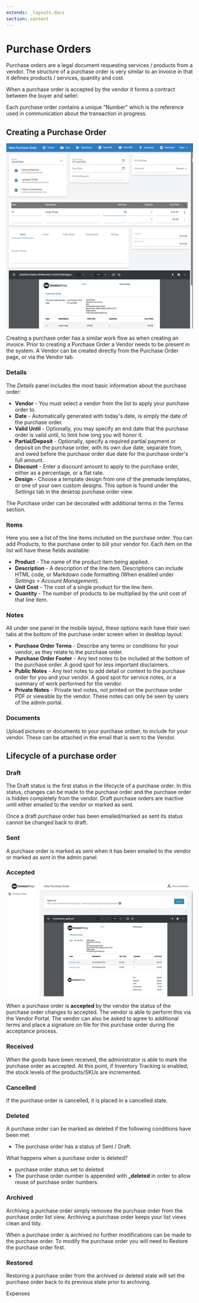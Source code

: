```yaml
---
extends: _layouts.docs
section: content
---
```


# Purchase Orders

Purchase orders are a legal document requesting services / products from a vendor. The structure of a purchase order is very similar to an invoice in that it defines products / services, quantity and cost.

When a purchase order is accepted by the vendor it forms a contract between the buyer and seller.

Each purchase order contains a unique "Number" which is the reference used in communication about the transaction in progress.

## Creating a Purchase Order

![alt text](/assets/images/purchase_orders/purchase_order1.png "Creating purchase order.")

Creating a purchase order has a similar work flow as when creating an invoice. Prior to creating a Purchase Order a Vendor needs to be present in the system. A Vendor can be created directly from the Purchase Order page, or via the Vendor tab.

### Details

The *Details* panel includes the most basic information about the purchase order:

* **Vendor** - You must select a vendor from the list to apply your purchase order to.
* **Date** - Automatically generated with today's date, is simply the date of the purchase order.
* **Valid Until** - Optionally, you may specify an end date that the purchase order is valid until, to limit how long you will honor it.
* **Partial/Deposit** - Optionally, specify a required partial payment or deposit on the purchase order, with its own due date, separate from, and owed before the purchase order due date for the purchase order's full amount.
* **Discount** - Enter a discount amount to apply to the purchase order, either as a percentage, or a flat rate.
* **Design** - Choose a template design from one of the premade templates, or one of your own custom designs.  This option is found under the *Settings* tab in the desktop purchase order view.

The Purchase order can be decorated with additional terms in the Terms section.

### Items

Here you see a list of the line items included on the purchase order.  You can add *Products*, to the purchase order to bill your vendor for.  Each item on the list will have these fields available:

* **Product** - The name of the product item being applied.
* **Description** - A description of the line item.  Descriptions can include HTML code, or Markdown code formatting (When enabled under *Settings* > *Account Management*).
* **Unit Cost** - The cost of a single product for the line item.
* **Quantity** - The number of products to be multiplied by the unit cost of that line item.

### Notes

All under one panel in the mobile layout, these options each have their own tabs at the bottom of the purchase order screen when in desktop layout:

* **Purchase Order Terms** - Describe any terms or conditions for your vendor, as they relate to the purchase order.
* **Purchase Order Footer** - Any text notes to be included at the bottom of the purchase order.  A good spot for less important disclaimers.
* **Public Notes** - Any text notes to add detail or context to the purchase order for you and your vendor.  A good spot for service notes, or a summary of work performed for the vendor.
* **Private Notes** - Private text notes, not printed on the purchase order PDF or viewable by the vendor.  These notes can only be seen by users of the admin portal.

### Documents

Upload pictures or documents to your purchase ordser, to include for your vendor. These can be attached in the email that is sent to the Vendor.


## Lifecycle of a purchase order

### Draft

The Draft status is the first status in the lifecycle of a purchase order. In this status, changes can be made to the purchase order and the purchase order is hidden completely from the vendor. Draft purchase orders are inactive until either emailed to the vendor or marked as sent.

<x-warning>
Once a draft purchase order has been emailed/marked as sent its status cannot be changed back to draft.
</x-warning>

### Sent

A purchase order is marked as sent when it has been emailed to the vendor or marked as *sent* in the admin panel.

### Accepted

![alt text](/assets/images/purchase_orders/purchase_order2.png "Creating purchase order.")

When a purchase order is **accepted** by the vendor the status of the purchase order changes to accepted. The vendor is able to perform this via the Vendor Portal. The vendor can also be asked to agree to additional terms and place a signature on file for this purchase order during the acceptance process.

### Received

When the goods have been received, the administrator is able to mark the purchase order as accepted. At this point, if Inventory Tracking is enabled, the stock levels of the products/SKUs are incremented.

### Cancelled

If the purchase order is cancelled, it is placed in a cancelled state.

### Deleted

A purchase order can be marked as deleted if the following conditions have been met

* The purchase order has a status of Sent / Draft.

What happens when a purchase order is deleted?

* purchase order status set to deleted
* The purchase order number is appended with <b>_deleted</b> in order to allow reuse of purchase order numbers.

### Archived

Archiving a purchase order simply removes the purchase order from the purchase order list view. Archiving a purchase order keeps your list views clean and tidy.

<x-warning>
When a purchase order is archived no further modifications can be made to the purchase order. To modify the purchase order you will need to Restore the purchase order first.
</x-warning>

### Restored

Restoring a purchase order from the archived or deleted state will set the purchase order back to its previous state prior to archiving.


<x-next url=/docs/expenses>Expenses</x-next>
